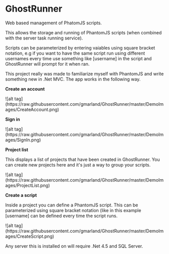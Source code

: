 GhostRunner
===========

Web based management of PhatomJS scripts.

This allows the storage and running of PhantomJS scripts (when combined with the server task running service). 

Scripts can be parameterized by entering vaiables using square bracket notation, e.g if you want to have the same script run using different usernames every time use something like [username] in the script and GhostRunner will prompt for it when ran.

This project really was made to familiarize myself with PhantomJS and write something new in .Net MVC. The app works in the following way.

<p><b>Create an account</b></p>
![alt tag](https://raw.githubusercontent.com/gmarland/GhostRunner/master/DemoImages/CreateAccount.png)
<br/>
<p><b>Sign in</b></p>
![alt tag](https://raw.githubusercontent.com/gmarland/GhostRunner/master/DemoImages/SignIn.png)
<br/>
<p><b>Project list</b></p>
<p>This displays a list of projects that have been created in GhostRunner. You can create new projects here and it's just a way to group your scripts.</p>
![alt tag](https://raw.githubusercontent.com/gmarland/GhostRunner/master/DemoImages/ProjectList.png)
<br/>
<p><b>Create a script</b></p>
<p>Inside a project you can define a PhantomJS script. This can be parameterized using square bracket notation (like in this example [username] can be defined every time the script runs.</p>
![alt tag](https://raw.githubusercontent.com/gmarland/GhostRunner/master/DemoImages/CreateScript.png)

Any server this is installed on will require .Net 4.5 and SQL Server.
